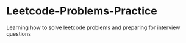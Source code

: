 # Leetcode-Problems-Practice
Learning how to solve leetcode problems and preparing for interview questions
